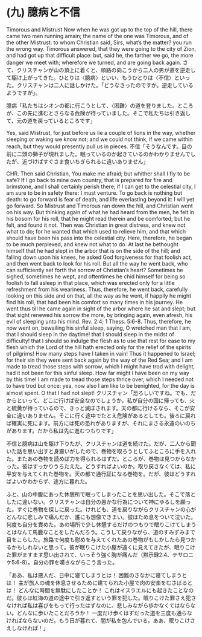# (九) 臆病と不信

Timorous and Mistrust
Now when he was got up to the top of the hill, there came two men running amain; the name of the one was Timorous, and of the other Mistrust: to whom Christian said, Sirs, what’s the matter? you run the wrong way. Timorous answered, that they were going to the city of Zion, and had got up that difficult place: but, said he, the farther we go, the more danger we meet with; wherefore we turned, and are going back again.
さて、クリスチャンが山の頂上に着くと、順路の向こうから二人の男が道を逆走して駆け上がってきた。ひとりは〈臆病〉といい、もうひとりは〈不信〉といった。クリスチャンは二人に話しかけた。「どうなさったのですか。逆走しているようですが」。

臆病「私たちはシオンの都に行こうとして、〈困難〉の道を登りました。ところが、この先に進むとさらなる危険が待っていました。そこで私たちは引き返して、元の道を戻っているところです」

Yes, said Mistrust, for just before us lie a couple of lions in the way, whether sleeping or waking we know not; and we could not think, if we came within reach, but they would presently pull us in pieces.
不信「そうなんです。目の前に二頭の獅子が現れました。眠っているのか起きているのかわかりませんでしたが、近づけばすぐさま食いちぎられるに違いありません」

CHR. Then said Christian, You make me afraid; but whither shall I fly to be safe? If I go back to mine own country, that is prepared for fire and brimstone, and I shall certainly perish there; if I can get to the celestial city, I am sure to be in safety there: I must venture. To go back is nothing but death: to go forward is fear of death, and life everlasting beyond it: I will yet go forward. So Mistrust and Timorous ran down the hill, and Christian went on his way. But thinking again of what he had heard from the men, he felt in his bosom for his roll, that he might read therein and be comforted; but he felt, and found it not. Then was Christian in great distress, and knew not what to do; for he wanted that which used to relieve him, and that which should have been his pass into the celestial city. Here, therefore, he began to be much perplexed, and knew not what to do. At last he bethought himself that he had slept in the arbor that is on the side of the hill; and falling down upon his knees, he asked God forgiveness for that foolish act, and then went back to look for his roll. But all the way he went back, who can sufficiently set forth the sorrow of Christian’s heart? Sometimes he sighed, sometimes he wept, and oftentimes he chid himself for being so foolish to fall asleep in that place, which was erected only for a little refreshment from his weariness. Thus, therefore, he went back, carefully looking on this side and on that, all the way as he went, if happily he might find his roll, that had been his comfort so many times in his journey. He went thus till he came again in sight of the arbor where he sat and slept; but that sight renewed his sorrow the more, by bringing again, even afresh, his evil of sleeping unto his mind. Rev. 2:4; 1 Thess. 5:6-8. Thus, therefore, he now went on, bewailing his sinful sleep, saying, O wretched man that I am, that I should sleep in the daytime! that I should sleep in the midst of difficulty! that I should so indulge the flesh as to use that rest for ease to my flesh which the Lord of the hill hath erected only for the relief of the spirits of pilgrims! How many steps have I taken in vain! Thus it happened to Israel; for their sin they were sent back again by the way of the Red Sea; and I am made to tread those steps with sorrow, which I might have trod with delight, had it not been for this sinful sleep. How far might I have been on my way by this time! I am made to tread those steps thrice over, which I needed not to have trod but once: yea, now also I am like to be benighted, for the day is almost spent. O that I had not slept!
クリスチャン「恐ろしいですね。でも、だからといって、どこに行けば安全なのでしょうか。私が自分の国に帰っても、火と硫黄が待っているので、きっと滅ぼされます。天の都に行けるなら、そこが安全に違いありません。そこに行く途中でたとえ危険があるとしても。後ろに戻れば確実に死にます。前方には死の恐れがありますが、それにまさる永遠のいのちがあります。だから私は先に進むつもりです」

不信と臆病は山を駆け下りたが、クリスチャンは道を続けた。だが、二人から聞いた話を思い出すと身震いがしたので、巻物を取ろうとしてふところに手を入れた。またあの巻物を読めば力を得られるはずだ。ところが、巻物は見つからなかった。彼はすっかりうろたえた。どうすればよいのか。取り戻さなくては、私に平安を与えてくれた巻物を。天の都で通行証になる巻物を。だが、彼はどうすればよいかわからず、途方に暮れた。

ふと、山の中腹にあった休憩所で眠ってしまったことを思い出した。そこで落としたに違いない。クリスチャンは自分の愚かな行為について神にゆるしを願った。すぐに巻物を探しに戻った。けれども、道を戻りながらクリスチャンの心がどんなに悲しみで痛んだか、誰にも想像できまい。彼はため息をついて泣いた。何度も自分を責めた。あの場所で少し休憩するだけのつもりで眠りこけてしまうとはなんて馬鹿なことをしたんだろう。こうして戻りながら、道のすみずみまで目をこらした。旅路で何度も慰めを与えてくれたあの巻物がもしかしたら見つかるかもしれないと思って。彼が眠りこけた小屋が遠くに見えてきたが、眠りこけた罪がますます思い出されて、いっそう強く胸が痛んだ（黙示録2:4、テサロニケ5:6-8）。自分の罪を嘆きながらこう言った。

「ああ、私は悪人だ、日中に寝てしまうとは！ 困難のさなかに寝てしまうとは！ 主が旅人の魂を休息させるために建てられた小屋で肉の安楽をむさぼるとは！ どんなに時間を無駄にしたことか！ これはイスラエルにも起きたことなのだ。彼らは紅海の道の途中で引き返すという罪を犯した。眠りこけた罪さえ犯さなければ私は喜びをもって行ったはずなのに、悲しみながら歩かなくてはならない。どんなに歩いたことだろうか！ 一度だけ歩くはずだった道を三度も通らなければならないのだ。もう日が暮れて、闇が私を包んでいる。ああ、眠りこけさえしなければ！」
